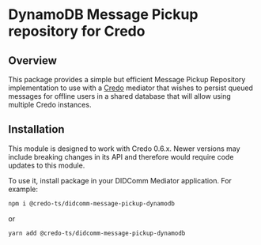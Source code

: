 # DynamoDB Message Pickup repository for Credo

## Overview

This package provides a simple but efficient Message Pickup Repository implementation to use with a [Credo](https://github.com/openwallet-foundation/credo-ts) mediator that wishes to persist queued messages for offline users in a shared database that will allow using multiple Credo instances.

## Installation

This module is designed to work with Credo 0.6.x. Newer versions may include breaking changes in its API and therefore would require code updates to this module.

To use it, install package in your DIDComm Mediator application. For example:

```bash
npm i @credo-ts/didcomm-message-pickup-dynamodb
```

or

```bash
yarn add @credo-ts/didcomm-message-pickup-dynamodb
```
